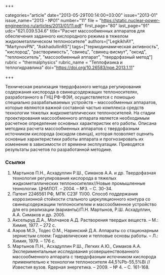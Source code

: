 +++

categories="article"
date="2013-05-29T00:14:00+03:00"
issue="2013-01"
issue_name="2013 - №01"
number="11"
file = "https://static.nuclear-power-engineering.ru/articles/2013/01/11.pdf"
first_page="80"
last_page="91"
udc="621.039.534.6"
title="Расчет массообменных аппаратов для обеспечения заданного кислородного режима в тяжелом жидкометаллическом теплоносителе"
authors=["LegkikhAY", "MartynovPN", "AskhadullinRS"]
tags=["термодинамическая активность", "кислород", "растворимость", "свинец", "свинец-висмут", "оксид", "теплоноситель", "массообменный аппарат", "твердофазный метод"]
rubric = "thermalphysics"
rubric_name = "Теплофизика и теплогидравлика"
doi="https://doi.org/10.26583/npe.2013.1.11"

+++

Техническая реализация твердофазного метода регулирования содержания кислорода в свинецсодержащих теплоносителях, разработанного в ГНЦ РФ-ФЭИ, осуществляется с помощью специально разрабатываемых устройств – массообменных аппаратов, которые являются важной составной частью комплекса средств технологии тяжелых жидкометаллических теплоносителей. На стадии проектирования массообменного аппарата является необходимым расчетное определение основных характеристик его работы. Описана методика расчета массообменных аппаратов с твердофазным источником кислорода (оксидом свинца), которая позволяет оценить основные характеристики работы аппарата и прогнозировать их изменение в зависимости от времени эксплуатации. Приводятся результаты расчетов по разработанной методике.

### Ссылки

1. Мартынов П.Н., Асхадуллин Р.Ш., Симаков А.А. и др. Твердофазная технология регулирования кислорода в тяжелых жидкометаллических теплоносителях//Новые промышленные технологии. ЦНИЛОТ. – 2004. – №3. – С. 30-34.
2. Патент 2246561 РФ, МПК C23F 11/00. Способ поддержания коррозионной стойкости стального циркуляционного контура со свинецсодержащим теплоносителем и массообменное устройство для его реализации (варианты)/П.Н. Мартынов, Р.Ш. Асхадуллин, А.А. Симаков и др. 2005.
3. Аксельруд Д.А., Молчанов А.Д. Растворения твердых веществ. – М.: Химия, 1977. – 272 с.
4. Аэров М.Э., Тодес О.М., Наринский Д.А. Аппараты со стационарным зернистым слоем: Гидравлические и тепловые основы работы. – Л.: Химия, 1979. – 176 с.
5. Мартынов П.Н., Асхадуллин Р.Ш., Легких А.Ю., Симаков А.А. Экспериментальные исследования усовершенствованного массообменного аппарата с твердофазным источником кислорода применительно к технологии теплоносителя 44,5%Pb-55,5%Bi // Известия вузов. Ядерная энергетика. – 2009. – № 4. – С. 161-168.